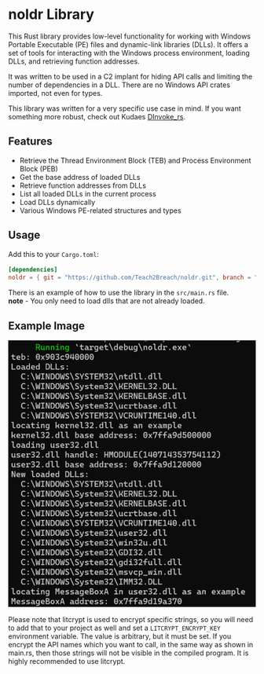 # noldr Library

This Rust library provides low-level functionality for working with Windows Portable Executable (PE) files and dynamic-link libraries (DLLs). It offers a set of tools for interacting with the Windows process environment, loading DLLs, and retrieving function addresses.

It was written to be used in a C2 implant for hiding API calls and limiting the number of dependencies in a DLL. There are no Windows API crates imported, not even for types.

This library was written for a very specific use case in mind. If you want something more robust, check out Kudaes [DInvoke_rs](https://github.com/Kudaes/DInvoke_rs).

## Features

- Retrieve the Thread Environment Block (TEB) and Process Environment Block (PEB)
- Get the base address of loaded DLLs
- Retrieve function addresses from DLLs
- List all loaded DLLs in the current process
- Load DLLs dynamically
- Various Windows PE-related structures and types

## Usage

Add this to your `Cargo.toml`:

```toml
[dependencies]
noldr = { git = "https://github.com/Teach2Breach/noldr.git", branch = "main" }
```

There is an example of how to use the library in the `src/main.rs` file.<BR>
**note** - You only need to load dlls that are not already loaded.

## Example Image

![Example Image](2024-10-03_20-49a.png)

Please note that litcrypt is used to encrypt specific strings, so you will need to add that to your project as well and set a `LITCRYPT_ENCRYPT_KEY` environment variable. The value is arbitrary, but it must be set. If you encrypt the API names which you want to call, in the same way as shown in main.rs, then those strings will not be visible in the compiled program. It is highly recommended to use litcrypt.

